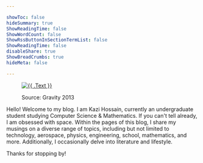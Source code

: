 ```yaml
---

showToc: false
hideSummary: true
ShowReadingTime: false
ShowWordCount: false
ShowRssButtonInSectionTermList: false
ShowReadingTime: false
disableShare: true
ShowBreadCrumbs: true
hideMeta: false

---
```


<figure>
   
   <a href="/space.jpg" target="_blank">
   <img src="/space.jpg" alt="{{ .Text }}"
   {{ with .Title }}title="{{ . }}"{{ end }}/>
   </a>
<figcaption><p>Source: Gravity 2013
   </p></figcaption>
</figure>

Hello! Welcome to my blog. I am Kazi Hossain, currently an undergraduate student studying Computer Science & Mathematics. If you can't tell already, I am obsessed with space. Within the pages of this blog, I share my musings on a diverse range of topics, including but not limited to technology, aerospace, physics, engineering, school, mathematics, and more. Additionally, I occasionally delve into literature and lifestyle.


Thanks for stopping by!


